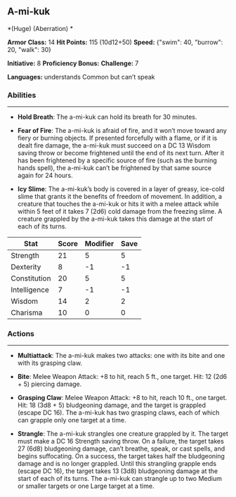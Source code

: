 ## A-mi-kuk
*(Huge) (Aberration) *

**Armor Class:** 14
**Hit Points:** 115 (10d12+50)
**Speed:** {"swim": 40, "burrow": 20, "walk": 30}

**Initiative:** 8
**Proficiency Bonus:**
**Challenge:** 7

**Languages:** understands Common but can’t speak

### Abilities
 --- 
- **Hold Breath**: The a-mi-kuk can hold its breath for 30 minutes.

- **Fear of Fire**: The a-mi-kuk is afraid of fire, and it won’t move toward any fiery or burning objects. If presented forcefully with a flame, or if it is dealt fire damage, the a-mi-kuk must succeed on a DC 13 Wisdom saving throw or become frightened until the end of its next turn. After it has been frightened by a specific source of fire (such as the burning hands spell), the a-mi-kuk can’t be frightened by that same source again for 24 hours.

- **Icy Slime**: The a-mi-kuk’s body is covered in a layer of greasy, ice-cold slime that grants it the benefits of freedom of movement. In addition, a creature that touches the a-mi-kuk or hits it with a melee attack while within 5 feet of it takes 7 (2d6) cold damage from the freezing slime. A creature grappled by the a-mi-kuk takes this damage at the start of each of its turns.



| Stat | Score | Modifier | Save |
| ---- | ---- | ---- | ---- |
| Strength | 21 | 5 | 5 |
| Dexterity | 8 | -1 | -1 |
| Constitution | 20 | 5 | 5 |
| Intelligence | 7 | -1 | -1 |
| Wisdom | 14 | 2 | 2 |
| Charisma | 10 | 0 | 0 |

### Actions
 --- 
- **Multiattack**: The a-mi-kuk makes two attacks: one with its bite and one with its grasping claw.

- **Bite**: Melee Weapon Attack: +8 to hit, reach 5 ft., one target. Hit: 12 (2d6 + 5) piercing damage.

- **Grasping Claw**: Melee Weapon Attack: +8 to hit, reach 10 ft., one target. Hit: 18 (3d8 + 5) bludgeoning damage, and the target is grappled (escape DC 16). The a-mi-kuk has two grasping claws, each of which can grapple only one target at a time.

- **Strangle**: The a-mi-kuk strangles one creature grappled by it. The target must make a DC 16 Strength saving throw. On a failure, the target takes 27 (6d8) bludgeoning damage, can’t breathe, speak, or cast spells, and begins suffocating. On a success, the target takes half the bludgeoning damage and is no longer grappled. Until this strangling grapple ends (escape DC 16), the target takes 13 (3d8) bludgeoning damage at the start of each of its turns. The a-mi-kuk can strangle up to two Medium or smaller targets or one Large target at a time.


